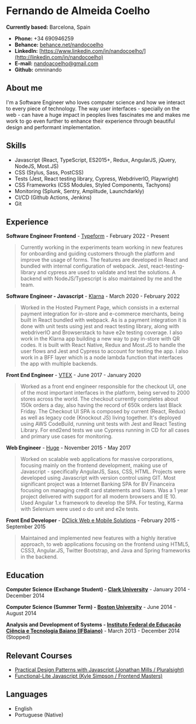 # Fernando de Almeida Coelho

**Currently based:** Barcelona, Spain

- **Phone:** +34 690946259
- **Behance:** [behance.net/nandocoelho](https://www.behance.net/nandocoelho)
- **LinkedIn:** [https://www.linkedin.com/in/nandocoelho/](http://linkedin.com/in/nandocoelho)
- **E-mail:** nandoacoelho@gmail.com
- **Github:** omninando

## About me

I'm a Software Engineer who loves computer science and how we interact to every piece of technology. The way user interfaces - specially on the web - can have a huge impact in peoples lives fascinates me and makes me work to go even further to enhance their experience through beautiful design and performant implementation.

## Skills

- Javascript (React, TypeScript, ES2015+, Redux, AngularJS, jQuery, NodeJS, Most.JS)
- CSS (Stylus, Sass, PostCSS)
- Tests (Jest, React testing library, Cypress, WebdriverIO, Playwright)
- CSS Frameworks (CSS Modules, Styled Components, Tachyons)
- Monitoring (Splunk, Sentry, Amplitude, Launchdarkly)
- CI/CD (Github Actions, Jenkins)
- Git

## Experience

**Software Engineer Frontend** - [Typeform](https://www.typeform.com/) - February 2022 - Present

> Currently working in the experiments team working in new features for onboarding and guiding customers through the platform and improve the usage of forms. The features are developed in React and bundled with internal configuration of webpack. Jest, react-testing-library and cypress are used to validate and test the solutions. A backend with NodeJS/Typescript is also maintained by me and the team.

**Software Engineer - Javascript** - [Klarna](https://www.klarna.com/) - March 2020 - February 2022

> Worked in the Hosted Payment Page, which consists in a external payment integration for in-store and e-commerce merchants, being built in React bundled with webpack. As is a payment integration it is done with unit tests using jest and react testing library, along with webdriverIO and Browserstack to have e2e testing coverage. I also work in the Klarna app building a new way to pay in-store with QR codes. It is built with React Native, Redux and Most.JS to handle the user flows and Jest and Cypress to account for testing the app. I also work in a BFF layer which is a node lambda function that interfaces the app with multiple backends.

**Front End Engineer** - [VTEX](https://www.vtex.com/) - June 2017 - January 2020

> Worked as a front end engineer responsible for the checkout UI, one of the most important interfaces in the platform, being served to 2000 stores across the world. The checkout currently completes about 150k orders a day, also having the record of 650k orders last Black Friday. The Checkout UI SPA is composed by current (React, Redux) as well as legacy code (Knockout JS) living together. It's deployed using AWS CodeBuild, running unit tests with Jest and React Testing Library. For end2end tests we use Cypress running in CD for all cases and primary use cases for monitoring.

**Web Engineer** - [Huge](http://hugeinc.com) - November 2015 - May 2017

> Worked on scalable web applications for massive corporations, focusing mainly on the frontend development, making use of Javascript - specifically AngularJS, Sass, CSS, HTML. Projects were developed using Javascript with version control using GIT.
> Most significant project was a Internet Banking SPA for BV Financeira focusing on managing credit card statements and loans. Was a 1 year project delivered with support for all modern browsers and IE 10. Used Angular 1.x framework to develop the SPA. For testing, Karma with Selenium were used o do unit and e2e tests.

**Front End Developer** - [DClick Web e Mobile Solutions](http://dclick.com.br) - February 2015 - September 2015

> Maintained and implemented new features with a highly iterative approach, to web applications focusing on the frontend using HTML5, CSS3, Angular.JS, Twitter Bootstrap, and Java and Spring frameworks in the backend.

## Education

**Computer Science (Exchange Student) - [Clark University](http://clarku.edu)** - January 2014 - December 2014

**Computer Science (Summer Term) - [Boston University](http://bu.edu)** - June 2014 - August 2014

**Analysis and Development of Systems - [Instituto Federal de Educação Ciência e Tecnologia Baiano (IFBaiano)](http://ifbaiano.edu.br/portal/)** - March 2013 - December 2014 (Stopped)

## Relevant Courses

- [Practical Design Patterns with Javascript (Jonathan Mills / Pluralsight)](https://www.pluralsight.com/courses/javascript-practical-design-patterns)
- [Functional-Lite Javascript (Kyle Simpson / Frontend Masters)](https://frontendmasters.com/courses/functional-js-lite/)

## Languages

- English
- Portuguese (Native)
